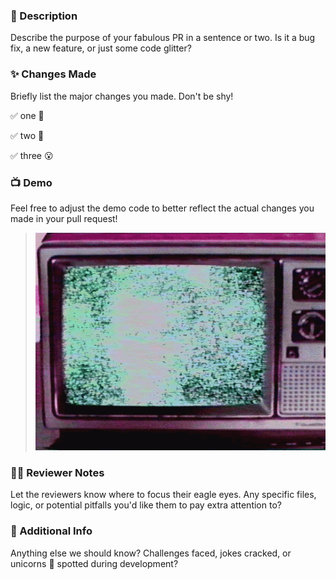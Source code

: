 ### 🌈 Description
Describe the purpose of your fabulous PR in a sentence or two. Is it a bug fix, a new feature, or just some code glitter?

### ✨ Changes Made
Briefly list the major changes you made. Don't be shy!

✅  one 🥰

✅  two 🫢

✅ three 😮

### 📺 Demo
Feel free to adjust the demo code to better reflect the actual changes you made in your pull request!
> ![Demo](https://github.com/viktoriabakun/baby-boilerplate/blob/media/tv.gif)

### 🕵️‍♀️ Reviewer Notes 
Let the reviewers know where to focus their eagle eyes. Any specific files, logic, or potential pitfalls you'd like them to pay extra attention to?

### 🤔 Additional Info
Anything else we should know? Challenges faced, jokes cracked, or unicorns 🦄 spotted during development?
